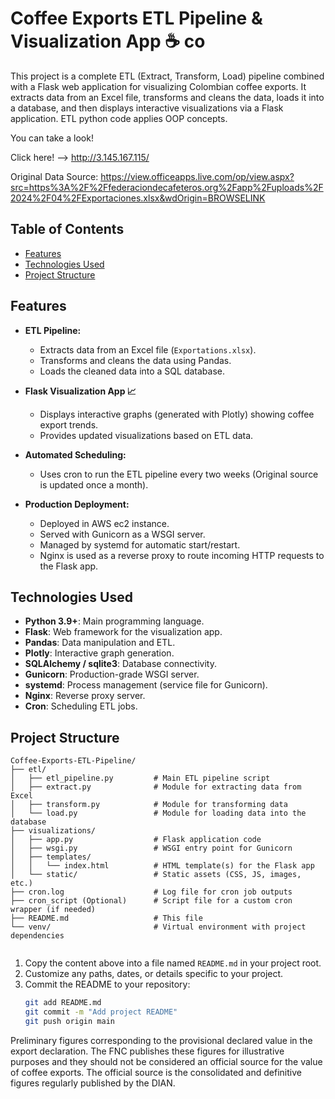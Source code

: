 
# Coffee Exports ETL Pipeline & Visualization App ☕ co

This project is a complete ETL (Extract, Transform, Load) pipeline combined with a Flask web application for visualizing Colombian coffee exports.
It extracts data from an Excel file, transforms and cleans the data, loads it into a database, and then displays interactive visualizations via a Flask application.
ETL python code applies OOP concepts.

You can take a look!

Click here! --> http://3.145.167.115/



Original Data Source: https://view.officeapps.live.com/op/view.aspx?src=https%3A%2F%2Ffederaciondecafeteros.org%2Fapp%2Fuploads%2F2024%2F04%2FExportaciones.xlsx&wdOrigin=BROWSELINK

## Table of Contents

- [Features](#features)
- [Technologies Used](#technologies-used)
- [Project Structure](#project-structure)


## Features

- **ETL Pipeline:**  
  - Extracts data from an Excel file (`Exportations.xlsx`).
  - Transforms and cleans the data using Pandas.
  - Loads the cleaned data into a SQL database.
  
- **Flask Visualization App 📈**  
  - Displays interactive graphs (generated with Plotly) showing coffee export trends.
  - Provides updated visualizations based on ETL data.
  
- **Automated Scheduling:**  
  - Uses cron to run the ETL pipeline every two weeks (Original source is updated once a month).
  
- **Production Deployment:**
  - Deployed in AWS ec2 instance.   
  - Served with Gunicorn as a WSGI server.
  - Managed by systemd for automatic start/restart.
  - Nginx is used as a reverse proxy to route incoming HTTP requests to the Flask app.

## Technologies Used

- **Python 3.9+**: Main programming language.
- **Flask**: Web framework for the visualization app.
- **Pandas**: Data manipulation and ETL.
- **Plotly**: Interactive graph generation.
- **SQLAlchemy / sqlite3**: Database connectivity.
- **Gunicorn**: Production-grade WSGI server.
- **systemd**: Process management (service file for Gunicorn).
- **Nginx**: Reverse proxy server.
- **Cron**: Scheduling ETL jobs.


## Project Structure

```plaintext
Coffee-Exports-ETL-Pipeline/
├── etl/
│   ├── etl_pipeline.py         # Main ETL pipeline script
│   ├── extract.py              # Module for extracting data from Excel
│   ├── transform.py            # Module for transforming data
│   └── load.py                 # Module for loading data into the database
├── visualizations/
│   ├── app.py                  # Flask application code
│   ├── wsgi.py                 # WSGI entry point for Gunicorn
│   ├── templates/
│   │   └── index.html          # HTML template(s) for the Flask app
│   └── static/                 # Static assets (CSS, JS, images, etc.)
├── cron.log                    # Log file for cron job outputs
├── cron_script (Optional)      # Script file for a custom cron wrapper (if needed)
├── README.md                   # This file
└── venv/                       # Virtual environment with project dependencies


```

1. Copy the content above into a file named `README.md` in your project root.
2. Customize any paths, dates, or details specific to your project.
3. Commit the README to your repository:
   ```bash
   git add README.md
   git commit -m "Add project README"
   git push origin main


Preliminary figures corresponding to the provisional declared value in the export declaration.
The FNC publishes these figures for illustrative purposes and they should not be considered an official source for the value of coffee exports.
The official source is the consolidated and definitive figures regularly published by the DIAN.
